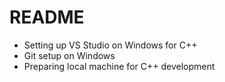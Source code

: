 # README

- Setting up VS Studio on Windows for C++
- Git setup on Windows
- Preparing local machine for C++ development
